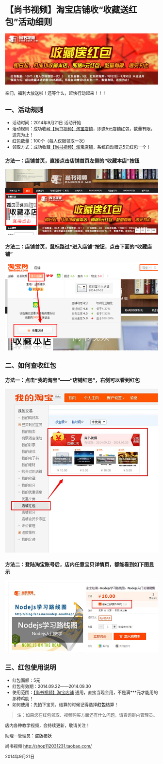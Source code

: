 【尚书视频】淘宝店铺收“收藏送红包”活动细则
==============

![买书送红包活动细则](./img/201409/title-2.jpg)

亲们，福利大放送啦！还等什么，赶快行动起来！！！

## 一、活动规则

- 活动时间：2014年9月21日 活动开始
- 活动规则：成功收藏[【尚书视频】淘宝店铺](http://shop112031231.taobao.com/)，即送5元店铺红包，数量有限，送完为止！
- 红包数量：100个（每人仅限领取一次）
- 领取方式：成功收藏[【尚书视频】淘宝店铺](http://shop112031231.taobao.com/)，系统自动赠送5元红包一个！

### 方法一：店铺首页，直接点击店铺首页左侧的“收藏本店”按钮

![买书送红包活动细则](./img/201409/15.png)

### 方法二：店铺首页，鼠标路过“进入店铺”按钮，点击下面的“收藏店铺”

![买书送红包活动细则](./img/201409/16.png)

## 二、如何查收红包

### 方法一：点击“我的淘宝”——“店铺红包”，右侧可以看到红包

![买书送红包活动细则](./img/201409/17.png)

### 方法二：登陆淘宝账号后，店内任意宝贝详情页，都能看到如下图显示

![买书送红包活动细则](./img/201409/18.png)


## 三、红包使用说明

- 红包面额：5元
- 红包有效期：2014.09.22——2014.09.30
- 使用范围：[【尚书视频】淘宝店铺](http://shop112031231.taobao.com/) 通用，直接当现金用，不是满***元才能用的那种鸡肋！
- 如何使用：先拍下宝贝，结算的时候记得选择**红包**结算！

> 注：如果您在红包领取、视频购买方面还有什么问题，请咨询群内管理员。

店内各种教学视频，会持续更新，敬请关注！

助理—管理员：盗版猪妖

尚书视频  http://shop112031231.taobao.com/

2014年9月21日
